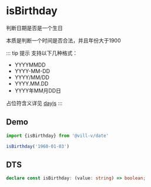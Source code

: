 # isBirthday

判断日期是否是一个生日

本质是判断一个时间是否合法，并且年份大于1900

::: tip 提示
支持以下几种格式：

- YYYYMMDD
- YYYY-MM-DD
- YYYY/MM/DD
- YYYY.MM.DD
- YYYY年MM月DD日

占位符含义详见 [dayjs](https://dayjs.gitee.io/docs/zh-CN/parse/string-format)
:::

## Demo

```ts
import {isBirthday} from '@vill-v/date'

isBirthday('1960-01-03')
```

## DTS

```ts
declare const isBirthday: (value: string) => boolean;
```
